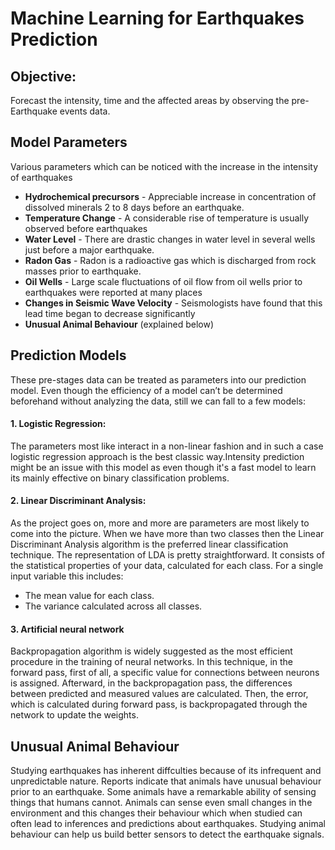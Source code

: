 # Machine Learning for Earthquakes Prediction

## Objective:
Forecast the intensity, time and the affected areas by observing the pre-Earthquake events data.

## Model Parameters
Various parameters which can be noticed with the increase in the intensity of earthquakes
- **Hydrochemical precursors** - Appreciable increase in concentration of dissolved minerals 2 to 8 days before an earthquake.
- **Temperature Change** - A considerable rise of temperature is usually observed before earthquakes
- **Water Level** - There are drastic changes in water level in several wells just before a major earthquake. 
- **Radon Gas** - Radon is a radioactive gas which is discharged from rock masses prior to earthquake. 
- **Oil Wells** - Large scale fluctuations of oil flow from oil wells prior to earthquakes were reported at many places
- **Changes in Seismic Wave Velocity** - Seismologists have found that this lead time began to decrease significantly
- **Unusual Animal Behaviour** (explained below)

## Prediction Models
These pre-stages data can be treated as parameters into our prediction model.
Even though the efficiency of a model can’t be determined beforehand without analyzing the data, still we can fall to a few models:
#### 1. Logistic Regression: 
The parameters most like interact in a non-linear fashion and in such a case logistic regression approach is the best classic way.Intensity prediction might be an issue with this model as even though it's a fast model to learn its mainly effective on binary classification problems. 
#### 2. Linear Discriminant Analysis: 
As the project goes on, more and more are parameters are most likely to come into the picture. When we have more than two classes then the Linear Discriminant Analysis algorithm is the preferred linear classification technique.
The representation of LDA is pretty straightforward. It consists of the statistical properties of your data, calculated for each class. For a single input variable this includes:
- The mean value for each class.
- The variance calculated across all classes.
#### 3. Artificial neural network
Backpropagation algorithm is widely suggested as the most efficient procedure in the training of neural networks. In this technique, in the forward pass, first of all, a specific value for connections between neurons is assigned. Afterward, in the backpropagation pass, the differences between predicted and measured values are calculated. Then, the error, which is calculated during forward pass, is backpropagated through the network to update the weights.

## Unusual Animal Behaviour
Studying earthquakes has inherent diffculties because of its infrequent and unpredictable nature. Reports indicate that animals have unusual behaviour prior to an earthquake. Some animals have a remarkable ability of sensing things that humans cannot. Animals can sense even small changes in the environment and this changes their behaviour which when studied can often lead to inferences and predictions about earthquakes. Studying animal behaviour can help us build better sensors to detect the earthquake signals. 
